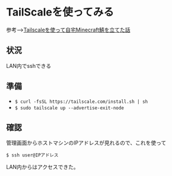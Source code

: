 # TailScaleを使ってみる

参考-->[Tailscaleを使って自宅Minecraft鯖を立てた話](https://zenn.dev/k1ch/articles/d671d44768cc73)

## 状況

LAN内でsshできる

## 準備

- `$ curl -fsSL https://tailscale.com/install.sh | sh`
- `$ sudo tailscale up --advertise-exit-node`

## 確認

管理画面からホストマシンのIPアドレスが見れるので、これを使って
```
$ ssh user@IPアドレス
```

LAN内からはアクセスできた。